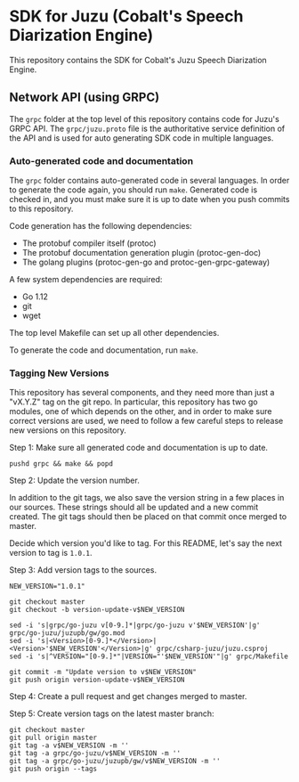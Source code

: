 # SDK for Juzu (Cobalt's Speech Diarization Engine)

This repository contains the SDK for Cobalt's Juzu Speech Diarization Engine.

## Network API (using GRPC)

The `grpc` folder at the top level of this repository contains code for Juzu's
GRPC API.  The `grpc/juzu.proto` file is the authoritative service definition of
the API and is used for auto generating SDK code in multiple languages.

### Auto-generated code and documentation

The `grpc` folder contains auto-generated code in several languages.  In order
to generate the code again, you should run `make`.  Generated code is checked
in, and you must make sure it is up to date when you push commits to this
repository.

Code generation has the following dependencies:
  - The protobuf compiler itself (protoc)
  - The protobuf documentation generation plugin (protoc-gen-doc)
  - The golang plugins (protoc-gen-go and protoc-gen-grpc-gateway)

A few system dependencies are required:
  - Go 1.12
  - git
  - wget

The top level Makefile can set up all other dependencies.

To generate the code and documentation, run `make`.  

### Tagging New Versions

This repository has several components, and they need more than just a "vX.Y.Z"
tag on the git repo.  In particular, this repository has two go modules, one of
which depends on the other, and in order to make sure correct versions are used,
we need to follow a few careful steps to release new versions on this
repository.

Step 1: Make sure all generated code and documentation is up to date.

```
pushd grpc && make && popd
```

Step 2: Update the version number.

In addition to the git tags, we also save the version string in a few places in
our sources.  These strings should all be updated and a new commit created.  The
git tags should then be placed on that commit once merged to master.

Decide which version you'd like to tag. For this README, let's say the next
version to tag is `1.0.1`.

Step 3: Add version tags to the sources.

```
NEW_VERSION="1.0.1"

git checkout master
git checkout -b version-update-v$NEW_VERSION

sed -i 's|grpc/go-juzu v[0-9.]*|grpc/go-juzu v'$NEW_VERSION'|g' grpc/go-juzu/juzupb/gw/go.mod
sed -i 's|<Version>[0-9.]*</Version>|<Version>'$NEW_VERSION'</Version>|g' grpc/csharp-juzu/juzu.csproj
sed -i 's|^VERSION="[0-9.]*"|VERSION="'$NEW_VERSION'"|g' grpc/Makefile

git commit -m "Update version to v$NEW_VERSION"
git push origin version-update-v$NEW_VERSION
```

Step 4: Create a pull request and get changes merged to master.

Step 5: Create version tags on the latest master branch:

```
git checkout master
git pull origin master
git tag -a v$NEW_VERSION -m ''
git tag -a grpc/go-juzu/v$NEW_VERSION -m ''
git tag -a grpc/go-juzu/juzupb/gw/v$NEW_VERSION -m ''
git push origin --tags
```
